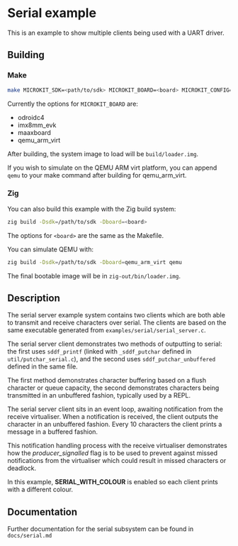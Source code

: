 # Serial example

This is an example to show multiple clients being used with a UART driver.

## Building

### Make

```sh
make MICROKIT_SDK=<path/to/sdk> MICROKIT_BOARD=<board> MICROKIT_CONFIG=<debug/release/benchmark>
```

Currently the options for `MICROKIT_BOARD` are:
* odroidc4
* imx8mm_evk
* maaxboard
* qemu_arm_virt

After building, the system image to load will be `build/loader.img`.

If you wish to simulate on the QEMU ARM virt platform, you can append `qemu` to your make command
after building for qemu_arm_virt.

### Zig

You can also build this example with the Zig build system:
```sh
zig build -Dsdk=/path/to/sdk -Dboard=<board>
```

The options for `<board>` are the same as the Makefile.

You can simulate QEMU with:
```sh
zig build -Dsdk=/path/to/sdk -Dboard=qemu_arm_virt qemu
```

The final bootable image will be in `zig-out/bin/loader.img`.

## Description
The serial server example system contains two clients which are both able to transmit and receive
characters over serial. The clients are based on the same executable generated from
`examples/serial/serial_server.c`.

The serial server client demonstrates two methods of outputting to serial: the first uses
`sddf_printf` (linked with `_sddf_putchar` defined in `util/putchar_serial.c`), and the second uses
`sddf_putchar_unbuffered` defined in the same file.

The first method demonstrates character buffering based on a flush character or queue capacity, the
second demonstrates characters being transmitted in an unbuffered fashion, typically used by a REPL.

The serial server client sits in an event loop, awaiting notification from the receive virtualiser.
When a notification is received, the client outputs the character in an unbuffered fashion. Every 10
characters the client prints a message in a buffered fashion.

This notification handling process with the receive virtualiser demonstrates how the
*producer_signalled* flag is to be used to prevent against missed notifications from the virtualiser
which could result in missed characters or deadlock.

In this example, **SERIAL_WITH_COLOUR** is enabled so each client prints with a
different colour.

## Documentation
Further documentation for the serial subsystem can be found in `docs/serial.md`